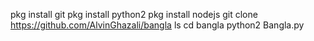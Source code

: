 pkg install git
pkg install python2
pkg install nodejs
git clone https://github.com/AlvinGhazali/bangla
ls
cd bangla
python2 Bangla.py
